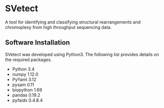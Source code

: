 # SVetect
A tool for identifying and classifying structural rearrangements and chromoplexy from high throughput sequencing data.

## Software Installation
SVetect was developed using Python3.  The following list provides details on the required packages.
* Python 3.4
* numpy 1.12.0
* PyYaml 3.12
* pysam 0.11
* biopython 1.69
* pandas 0.19.2
* pyfaidx 0.4.8.4
